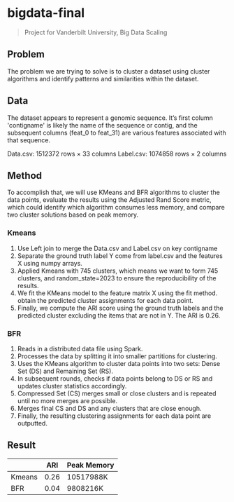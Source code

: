 # bigdata-final

> Project for Vanderbilt University, Big Data Scaling
## Problem

The problem we are trying to solve is to cluster a dataset using cluster algorithms and identify patterns and similarities within the dataset.

## Data

The dataset appears to represent a genomic sequence. It’s first column 'contigname' is likely the name of the sequence or contig, and the subsequent columns (feat_0 to feat_31) are various features associated with that sequence. 

Data.csv: 1512372 rows × 33 columns
Label.csv: 1074858 rows × 2 columns

## Method

To accomplish that, we will use KMeans and BFR algorithms to cluster the data points, evaluate the results using the Adjusted Rand Score metric, which could identify which algorithm consumes less memory, and compare two cluster solutions based on peak memory.

### Kmeans

1. Use Left join to merge the Data.csv and Label.csv on key contigname
2. Separate the ground truth label Y come from label.csv and the features X using numpy arrays.
3. Applied Kmeans with 745 clusters, which means we want to form 745 clusters, and random_state=2023 to ensure the reproducibility of the results.
4. We fit the KMeans model to the feature matrix X using the fit method.
obtain the predicted cluster assignments for each data point.
5. Finally, we compute the ARI score using the ground truth labels and the predicted cluster excluding the items that are not in Y. The ARI is 0.26.

### BFR

1. Reads in a distributed data file using Spark.
2. Processes the data by splitting it into smaller partitions for clustering.
3. Uses the KMeans algorithm to cluster data points into two sets: Dense Set (DS) and Remaining Set (RS).
4. In subsequent rounds, checks if data points belong to DS or RS and updates cluster statistics accordingly.
5. Compressed Set (CS) merges small or close clusters and is repeated until no more merges are possible.
6. Merges final CS and DS and any clusters that are close enough.
7. Finally, the resulting clustering assignments for each data point are outputted.


## Result


|        | ARI  | Peak Memory |
|--------|------|-------------|
| Kmeans | 0.26 | 10517988K   |
| BFR    | 0.04 | 9808216K    |

